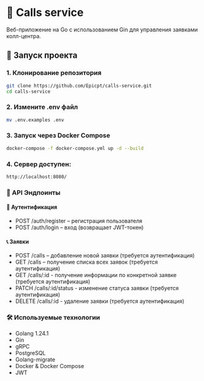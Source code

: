 # 📰 Calls service
Веб-приложение на Go с использованием Gin для управления заявками колл-центра. 


## 🚀 Запуск проекта

### 1. Клонирование репозитория

```sh
git clone https://github.com/Epicpt/calls-service.git
cd calls-service
```

### 2. Измените .env файл

```sh
mv .env.examples .env
```

### 3. Запуск через Docker Compose

```sh
docker-compose -f docker-compose.yml up -d --build
```

### 4. Сервер доступен:
```sh
http://localhost:8080/
```

### 📡 API Эндпоинты
#### 🔑 Аутентификация

- POST /auth/register – регистрация пользователя
- POST /auth/login – вход (возвращает JWT-токен)

#### 📞 Заявки

- POST /calls – добавление новой заявки (требуется аутентификация)
- GET /calls  – получение списка всех заявок (требуется аутентификация)
- GET /calls/:id - получение информации по конкретной заявке (требуется аутентификация)
- PATCH /calls/:id/status  - изменение статуса заявки (требуется аутентификация)
- DELETE /calls/:id  - удаление заявки (требуется аутентификация)

### 🛠 Используемые технологии

- Golang 1.24.1
- Gin
- gRPC
- PostgreSQL
- Golang-migrate
- Docker & Docker Compose
- JWT